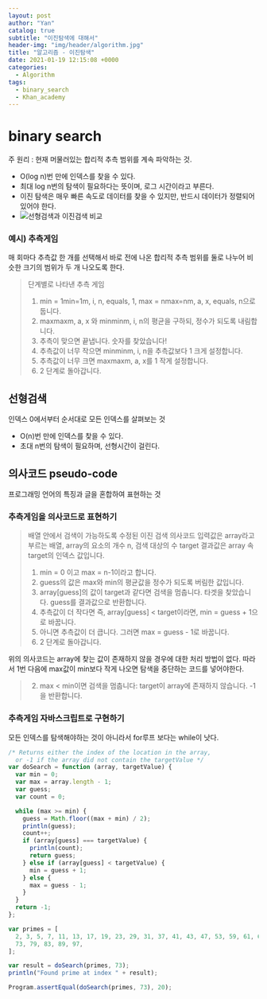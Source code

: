```yaml
---
layout: post
author: "Yan"
catalog: true
subtitle: "이진탐색에 대해서"
header-img: "img/header/algorithm.jpg"
title: "알고리즘 - 이진탐색"
date: 2021-01-19 12:15:08 +0000
categories:
  - Algorithm
tags:
  - binary_search
  - Khan_academy
---
```


# binary search

주 원리 : 현재 머물러있는 합리적 추측 범위를 계속 파악하는 것.

- O(log n)번 만에 인덱스를 찾을 수 있다.
- 최대 log n번의 탐색이 필요하다는 뜻이며, 로그 시간이라고 부른다.
- 이진 탐색은 매우 빠른 속도로 데이터를 찾을 수 있지만, 반드시 데이터가 정렬되어 있어야 한다.
- ![선형검색과 이진검색 비교](../assets/images/logn.jpg)

### 예시) 추측게임

매 회마다 추측값 한 개를 선택해서 바로 전에 나온 합리적 추측 범위를 둘로 나누어 비슷한 크기의 범위가 두 개 나오도록 한다.

> 단계별로 나타낸 추측 게임
>
> 1.  min = 1min=1m, i, n, equals, 1, max = nmax=nm, a, x, equals, n으로 둡니다.
> 2.  maxmaxm, a, x 와 minminm, i, n의 평균을 구하되, 정수가 되도록 내림합니다.
> 3.  추측이 맞으면 끝냅니다. 숫자를 찾았습니다!
> 4.  추측값이 너무 작으면 minminm, i, n을 추측값보다 1 크게 설정합니다.
> 5.  추측값이 너무 크면 maxmaxm, a, x를 1 작게 설정합니다.
> 6.  2 단계로 돌아갑니다.

## 선형검색

인덱스 0에서부터 순서대로 모든 인덱스를 살펴보는 것

- O(n)번 만에 인덱스를 찾을 수 있다.
- 초대 n번의 탐색이 필요하며, 선형시간이 걸린다.

## 의사코드 pseudo-code

프로그래밍 언어의 특징과 글을 혼합하여 표현하는 것

### 추측게임을 의사코드로 표현하기

> 배열 안에서 검색이 가능하도록 수정된 이진 검색 의사코드
> 입력값은 array라고 부르는 배열,
> array의 요소의 개수 n,
> 검색 대상의 수 target
> 결과값은 array 속 target의 인덱스 값입니다.
>
> 1.  min = 0 이고 max = n-1이라고 합니다.
> 2.  guess의 값은 max와 min의 평균값을 정수가 되도록 버림한 값입니다.
> 3.  array[guess]의 값이 target과 같다면 검색을 멈춥니다. 타겟을 찾았습니다. guess를 결과값으로 반환합니다.
> 4.  추측값이 더 작다면 즉, array[guess] < target이라면, min = guess + 1으로 바꿉니다.
> 5.  아니면 추측값이 더 큽니다. 그러면 max = guess - 1로 바꿉니다.
> 6.  2 단계로 돌아갑니다.

위의 의사코드는 array에 찾는 값이 존재하지 않을 경우에 대한 처리 방법이 없다. 따라서 1번 다음에 max값이 min보다 작게 나오면 탐색을 중단하는 코드를 넣어야한다.

> 2. max < min이면 검색을 멈춥니다: target이 array에 존재하지 않습니다. -1을 반환합니다.

### 추측게임 자바스크립트로 구현하기

모든 인덱스를 탐색해야하는 것이 아니라서 for루프 보다는 while이 낫다.

```javascript
/* Returns either the index of the location in the array,
  or -1 if the array did not contain the targetValue */
var doSearch = function (array, targetValue) {
  var min = 0;
  var max = array.length - 1;
  var guess;
  var count = 0;

  while (max >= min) {
    guess = Math.floor((max + min) / 2);
    println(guess);
    count++;
    if (array[guess] === targetValue) {
      println(count);
      return guess;
    } else if (array[guess] < targetValue) {
      min = guess + 1;
    } else {
      max = guess - 1;
    }
  }
  return -1;
};

var primes = [
  2, 3, 5, 7, 11, 13, 17, 19, 23, 29, 31, 37, 41, 43, 47, 53, 59, 61, 67, 71,
  73, 79, 83, 89, 97,
];

var result = doSearch(primes, 73);
println("Found prime at index " + result);

Program.assertEqual(doSearch(primes, 73), 20);
```
